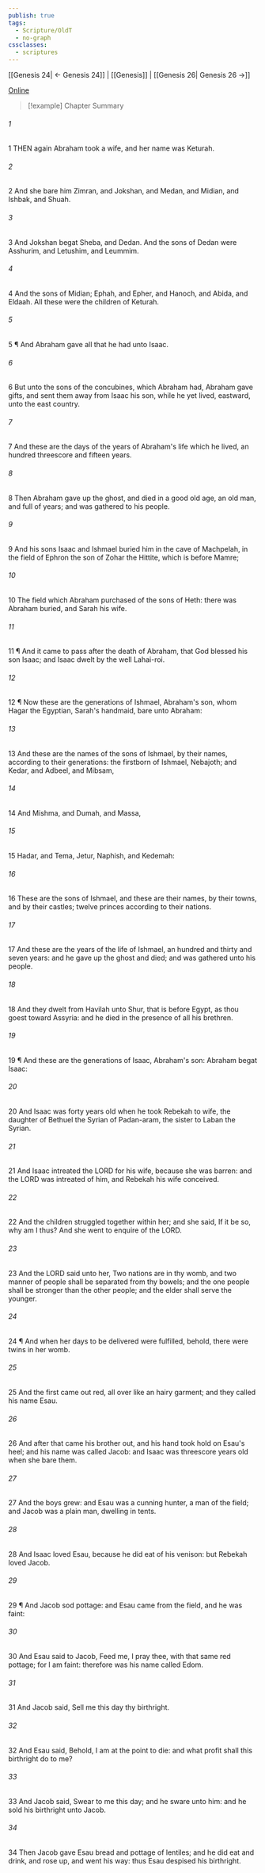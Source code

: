 ```yaml
---
publish: true
tags:
  - Scripture/OldT
  - no-graph
cssclasses:
  - scriptures
---
```

[[Genesis 24| ← Genesis 24]] | [[Genesis]] | [[Genesis 26| Genesis 26 →]]

[Online](https://churchofjesuschrist.org/study/scriptures/ot/gen/25?lang=eng)

>[!example] Chapter Summary
>
###### 1
1 THEN again Abraham took a wife, and her name was Keturah.
###### 2
2 And she bare him Zimran, and Jokshan, and Medan, and Midian, and Ishbak, and Shuah.
###### 3
3 And Jokshan begat Sheba, and Dedan.  And the sons of Dedan were Asshurim, and Letushim, and Leummim.
###### 4
4 And the sons of Midian; Ephah, and Epher, and Hanoch, and Abida, and Eldaah.  All these were the children of Keturah.
###### 5
5 ¶ And Abraham gave all that he had unto Isaac.
###### 6
6 But unto the sons of the concubines, which Abraham had, Abraham gave gifts, and sent them away from Isaac his son, while he yet lived, eastward, unto the east country.
###### 7
7 And these are the days of the years of Abraham's life which he lived, an hundred threescore and fifteen years.
###### 8
8 Then Abraham gave up the ghost, and died in a good old age, an old man, and full of years; and was gathered to his people.
###### 9
9 And his sons Isaac and Ishmael buried him in the cave of Machpelah, in the field of Ephron the son of Zohar the Hittite, which is before Mamre;
###### 10
10 The field which Abraham purchased of the sons of Heth: there was Abraham buried, and Sarah his wife.
###### 11
11 ¶ And it came to pass after the death of Abraham, that God blessed his son Isaac; and Isaac dwelt by the well Lahai-roi.
###### 12
12 ¶ Now these are the generations of Ishmael, Abraham's son, whom Hagar the Egyptian, Sarah's handmaid, bare unto Abraham:
###### 13
13 And these are the names of the sons of Ishmael, by their names, according to their generations: the firstborn of Ishmael, Nebajoth; and Kedar, and Adbeel, and Mibsam,
###### 14
14 And Mishma, and Dumah, and Massa,
###### 15
15 Hadar, and Tema, Jetur, Naphish, and Kedemah:
###### 16
16 These are the sons of Ishmael, and these are their names, by their towns, and by their castles; twelve princes according to their nations.
###### 17
17 And these are the years of the life of Ishmael, an hundred and thirty and seven years: and he gave up the ghost and died; and was gathered unto his people.
###### 18
18 And they dwelt from Havilah unto Shur, that is before Egypt, as thou goest toward Assyria: and he died in the presence of all his brethren.
###### 19
19 ¶ And these are the generations of Isaac, Abraham's son: Abraham begat Isaac:
###### 20
20 And Isaac was forty years old when he took Rebekah to wife, the daughter of Bethuel the Syrian of Padan-aram, the sister to Laban the Syrian.
###### 21
21 And Isaac intreated the LORD for his wife, because she was barren: and the LORD was intreated of him, and Rebekah his wife conceived.
###### 22
22 And the children struggled together within her; and she said, If it be so, why am I thus?  And she went to enquire of the LORD.
###### 23
23 And the LORD said unto her, Two nations are in thy womb, and two manner of people shall be separated from thy bowels; and the one people shall be stronger than the other people; and the elder shall serve the younger.
###### 24
24 ¶ And when her days to be delivered were fulfilled, behold, there were twins in her womb.
###### 25
25 And the first came out red, all over like an hairy garment; and they called his name Esau.
###### 26
26 And after that came his brother out, and his hand took hold on Esau's heel; and his name was called Jacob: and Isaac was threescore years old when she bare them.
###### 27
27 And the boys grew: and Esau was a cunning hunter, a man of the field; and Jacob was a plain man, dwelling in tents.
###### 28
28 And Isaac loved Esau, because he did eat of his venison: but Rebekah loved Jacob.
###### 29
29 ¶ And Jacob sod pottage: and Esau came from the field, and he was faint:
###### 30
30 And Esau said to Jacob, Feed me, I pray thee, with that same red pottage; for I am faint: therefore was his name called Edom.
###### 31
31 And Jacob said, Sell me this day thy birthright.
###### 32
32 And Esau said, Behold, I am at the point to die: and what profit shall this birthright do to me?
###### 33
33 And Jacob said, Swear to me this day; and he sware unto him: and he sold his birthright unto Jacob.
###### 34
34 Then Jacob gave Esau bread and pottage of lentiles; and he did eat and drink, and rose up, and went his way: thus Esau despised his birthright.



